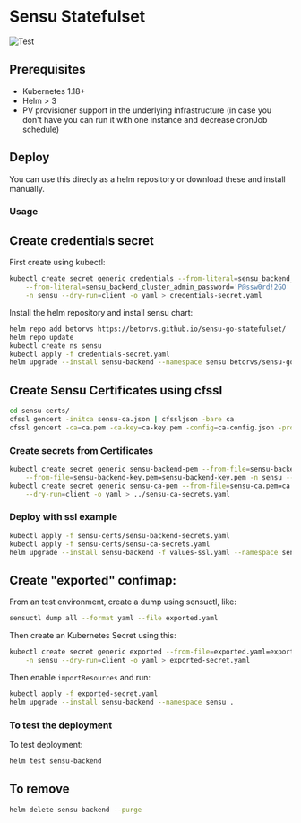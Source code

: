 # Sensu Statefulset

![Test](https://github.com/betorvs/sensu-go-statefulset/workflows/Go%20Test/badge.svg)

## Prerequisites

- Kubernetes 1.18+
- Helm > 3
- PV provisioner support in the underlying infrastructure (in case you don't have you can run it with one instance and decrease cronJob schedule)

## Deploy

You can use this direcly as a helm repository or download these and install manually.

### Usage

## Create credentials secret

First create using kubectl:

```sh
kubectl create secret generic credentials --from-literal=sensu_backend_cluster_admin_username="admin" \
    --from-literal=sensu_backend_cluster_admin_password='P@ssw0rd!2GO' \
    -n sensu --dry-run=client -o yaml > credentials-secret.yaml
```

Install the helm repository and install sensu chart:

```sh
helm repo add betorvs https://betorvs.github.io/sensu-go-statefulset/
helm repo update
kubectl create ns sensu
kubectl apply -f credentials-secret.yaml
helm upgrade --install sensu-backend --namespace sensu betorvs/sensu-go-statefulset
```


## Create Sensu Certificates using cfssl

```sh
cd sensu-certs/
cfssl gencert -initca sensu-ca.json | cfssljson -bare ca
cfssl gencert -ca=ca.pem -ca-key=ca-key.pem -config=ca-config.json -profile=server sensu-backend.json | cfssljson -bare sensu-backend
```

### Create secrets from Certificates

```sh
kubectl create secret generic sensu-backend-pem --from-file=sensu-backend.pem=sensu-backend.pem \
    --from-file=sensu-backend-key.pem=sensu-backend-key.pem -n sensu --dry-run=client -o yaml > ../sensu-backend-secrets.yaml
kubectl create secret generic sensu-ca-pem --from-file=sensu-ca.pem=ca.pem -n sensu \
    --dry-run=client -o yaml > ../sensu-ca-secrets.yaml

```


### Deploy with ssl example

```sh
kubectl apply -f sensu-certs/sensu-backend-secrets.yaml
kubectl apply -f sensu-certs/sensu-ca-secrets.yaml
helm upgrade --install sensu-backend -f values-ssl.yaml --namespace sensu betorvs/sensu-go-statefulset
```


## Create "exported" confimap:

From an test environment, create a dump using sensuctl, like:

```sh
sensuctl dump all --format yaml --file exported.yaml
```

Then create an Kubernetes Secret using this:

```sh
kubectl create secret generic exported --from-file=exported.yaml=exported.yaml \
    -n sensu --dry-run=client -o yaml > exported-secret.yaml
```

Then enable `importResources` and run:

```sh
kubectl apply -f exported-secret.yaml
helm upgrade --install sensu-backend --namespace sensu .
```

### To test the deployment

To test deployment:
```sh
helm test sensu-backend
```

## To remove

```sh
helm delete sensu-backend --purge
```